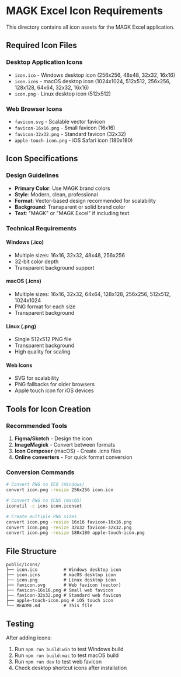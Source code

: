 # MAGK Excel Icon Requirements

This directory contains all icon assets for the MAGK Excel application.

## Required Icon Files

### Desktop Application Icons
- `icon.ico` - Windows desktop icon (256x256, 48x48, 32x32, 16x16)
- `icon.icns` - macOS desktop icon (1024x1024, 512x512, 256x256, 128x128, 64x64, 32x32, 16x16)
- `icon.png` - Linux desktop icon (512x512)

### Web Browser Icons
- `favicon.svg` - Scalable vector favicon
- `favicon-16x16.png` - Small favicon (16x16)
- `favicon-32x32.png` - Standard favicon (32x32)
- `apple-touch-icon.png` - iOS Safari icon (180x180)

## Icon Specifications

### Design Guidelines
- **Primary Color**: Use MAGK brand colors
- **Style**: Modern, clean, professional
- **Format**: Vector-based design recommended for scalability
- **Background**: Transparent or solid brand color
- **Text**: "MAGK" or "MAGK Excel" if including text

### Technical Requirements

#### Windows (.ico)
- Multiple sizes: 16x16, 32x32, 48x48, 256x256
- 32-bit color depth
- Transparent background support

#### macOS (.icns)
- Multiple sizes: 16x16, 32x32, 64x64, 128x128, 256x256, 512x512, 1024x1024
- PNG format for each size
- Transparent background

#### Linux (.png)
- Single 512x512 PNG file
- Transparent background
- High quality for scaling

#### Web Icons
- SVG for scalability
- PNG fallbacks for older browsers
- Apple touch icon for iOS devices

## Tools for Icon Creation

### Recommended Tools
1. **Figma/Sketch** - Design the icon
2. **ImageMagick** - Convert between formats
3. **Icon Composer** (macOS) - Create .icns files
4. **Online converters** - For quick format conversion

### Conversion Commands
```bash
# Convert PNG to ICO (Windows)
convert icon.png -resize 256x256 icon.ico

# Convert PNG to ICNS (macOS)
iconutil -c icns icon.iconset

# Create multiple PNG sizes
convert icon.png -resize 16x16 favicon-16x16.png
convert icon.png -resize 32x32 favicon-32x32.png
convert icon.png -resize 180x180 apple-touch-icon.png
```

## File Structure
```
public/icons/
├── icon.ico          # Windows desktop icon
├── icon.icns         # macOS desktop icon
├── icon.png          # Linux desktop icon
├── favicon.svg       # Web favicon (vector)
├── favicon-16x16.png # Small web favicon
├── favicon-32x32.png # Standard web favicon
├── apple-touch-icon.png # iOS touch icon
└── README.md         # This file
```

## Testing
After adding icons:
1. Run `npm run build:win` to test Windows build
2. Run `npm run build:mac` to test macOS build
3. Run `npm run dev` to test web favicon
4. Check desktop shortcut icons after installation
